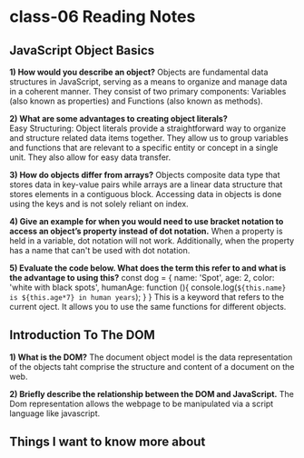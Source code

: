 # class-06 Reading Notes

## JavaScript Object Basics

**1) How would you describe an object?**
  Objects are fundamental data structures in JavaScript, serving as a means to organize and manage data in a coherent manner.
  They consist of two primary components: Variables (also known as properties) and Functions (also known as methods).

**2) What are some advantages to creating object literals?**  
  Easy Structuring: Object literals provide a straightforward way to 
organize and structure related data items together. They allow us to 
group variables and functions that are relevant to a specific entity or 
concept in a single unit. They also allow for easy data transfer. 

**3) How do objects differ from arrays?**
  Objects composite data type that stores data in key-value pairs while arrays are a linear data structure that stores elements in a contiguous block. Accessing data in objects is done using the keys and is not solely reliant on index.
  
**4) Give an example for when you would need to use bracket notation to access an object’s property instead of dot notation.**
  When a property is held in a variable, dot notation will not work. Additionally, when the property has a name that can't be used with dot notation. 
  
**5) Evaluate the code below. What does the term this refer to and what is the advantage to using this?**
const dog = {
  name: 'Spot',
  age: 2,
  color: 'white with black spots',
  humanAge: function (){
    console.log(`${this.name} is ${this.age*7} in human years`);
  }
}
This is a keyword that refers to the current oject. It allows you to use the same functions for different objects. 
  
## Introduction To The DOM

**1) What is the DOM?**
  The document object model is the data representation of the objects taht comprise the structure and content of a document on the web.
    
**2) Briefly describe the relationship between the DOM and JavaScript.**
  The Dom representation allows the webpage to be manipulated via a script language like javascript.


   
## Things I want to know more about
